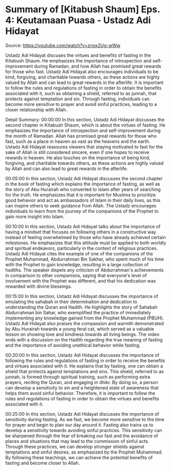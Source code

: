 # Summary of [Kitabush Shaum] Eps. 4: Keutamaan Puasa - Ustadz Adi Hidayat

Source: https://youtube.com/watch?v=znox2Ug-wWw

Ustadz Adi Hidayat discuses the virtues and benefits of fasting in the Kitabush Shaum. He emphasizes the importance of introspection and self-improvement during Ramadan, and how Allah has promised great rewards for those who fast. Ustadz Adi Hidayat also encourages individuals to be kind, forgiving, and charitable towards others, as these actions are highly valued by Allah and can lead to great rewards in the afterlife. It is important to follow the rules and regulations of fasting in order to obtain the benefits associated with it, such as obtaining a shield, referred to as junnah, that protects against temptation and sin. Through fasting, individuals can become more sensitive to prayer and avoid sinful practices, leading to a closer relationship with Allah.

Detail Summary: 
00:00:00
In this section, Ustadz Adi Hidayat discusses the second chapter in Kitabush Shaum, which is about the virtues of fasting. He emphasizes the importance of introspection and self-improvement during the month of Ramadan. Allah has promised great rewards for those who fast, such as a place in heaven as vast as the heavens and the earth. Ustadz Adi Hidayat reassures viewers that staying motivated to fast for the sake of Allah is still considered sincere, even if one hopes to receive rewards in heaven. He also touches on the importance of being kind, forgiving, and charitable towards others, as these actions are highly valued by Allah and can also lead to great rewards in the afterlife.

00:05:00
In this section, Ustadz Adi Hidayat discusses the second chapter in the book of fasting which explains the importance of fasting, as well as the story of Abu Hurairah who converted to Islam after years of searching for the truth. He emphasizes that it is important for Muslims to prioritize good behavior and act as ambassadors of Islam in their daily lives, as this can inspire others to seek guidance from Allah. The Ustadz encourages individuals to learn from the journey of the companions of the Prophet to gain more insight into Islam.

00:10:00
In this section, Ustadz Adi Hidayat talks about the importance of having a mindset that focuses on following others in a constructive way instead of feeling overwhelmed by those who have already achieved certain milestones. He emphasizes that this attitude must be applied to both worldly and spiritual endeavors, particularly in the context of religious practices. Ustadz Adi Hidayat cites the example of one of the companions of the Prophet Muhammad, Abdurrahman Bin Sakhar, who spent much of his time with the Prophet to gain knowledge, resulting in a large collection of hadiths. The speaker dispels any criticism of Abdurrahman's achievements in comparison to other companions, saying that everyone's level of involvement with the Prophet was different, and that his dedication was rewarded with divine blessings.

00:15:00
In this section, Ustadz Adi Hidayat discusses the importance of emulating the sahabah in their determination and dedication to understanding the Quran and Hadith. He highlights the story of Sahabah Abdurrahman bin Sahar, who exemplified the practice of immediately implementing any knowledge gained from the Prophet Muhammad (PBUH). Ustadz Adi Hidayat also praises the compassion and warmth demonstrated by Abu Hurairah towards a young feral cat, which served as a valuable lesson on showing love and kindness towards all living beings. The video ends with a discussion on the Hadith regarding the true meaning of fasting and the importance of avoiding unethical behavior while fasting.

00:20:00
In this section, Ustadz Adi Hidayat discusses the importance of following the rules and regulations of fasting in order to receive the benefits and virtues associated with it. He explains that by fasting, one can obtain a shield that protects against temptations and sins. This shield, referred to as junnah, is formed through spiritual training, such as performing extra prayers, reciting the Quran, and engaging in dhikr. By doing so, a person can develop a sensitivity to sin and a heightened state of awareness that helps them avoid sinful behavior. Therefore, it is important to follow the rules and regulations of fasting in order to obtain the virtues and benefits associated with it.

00:25:00
In this section, Ustadz Adi Hidayat discusses the importance of sensitivity during fasting. As we fast, we become more sensitive to the time for prayer and begin to plan our day around it. Fasting also trains us to develop a sensitivity towards avoiding sinful practices. This sensitivity can be sharpened through the fear of breaking our fast and the avoidance of places and situations that may lead to the commission of sinful acts. Through these practices, we can develop stronger shields against temptations and sinful desires, as emphasized by the Prophet Muhammad. By following these teachings, we can achieve the potential benefits of fasting and become closer to Allah.

